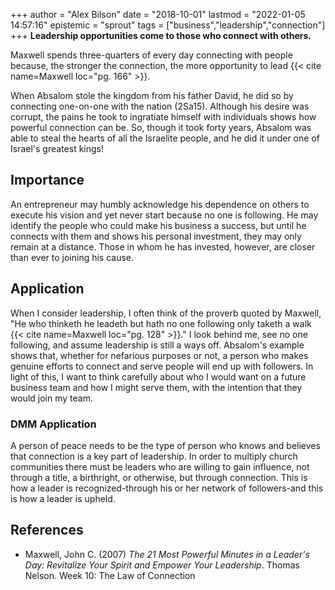 +++
author = "Alex Bilson"
date = "2018-10-01"
lastmod = "2022-01-05 14:57:16"
epistemic = "sprout"
tags = ["business","leadership","connection"]
+++
**Leadership opportunities come to those who connect with others.**

Maxwell spends three-quarters of every day connecting with people because, the stronger the connection, the more opportunity to lead {{< cite name=Maxwell loc="pg. 166" >}}.

When Absalom stole the kingdom from his father David, he did so by connecting one-on-one with the nation (2Sa15).  Although his desire was corrupt, the pains he took to ingratiate himself with individuals shows how powerful connection can be.  So, though it took forty years, Absalom was able to steal the hearts of all the Israelite people, and he did it under one of Israel's greatest kings!

## Importance

An entrepreneur may humbly acknowledge his dependence on others to execute his vision and yet never start because no one is following.  He may identify the people who could make his business a success, but until he connects with them and shows his personal investment, they may only remain at a distance.  Those in whom he has invested, however, are closer than ever to joining his cause.

## Application

When I consider leadership, I often think of the proverb quoted by Maxwell, "He who thinketh he leadeth but hath no one following only taketh a walk {{< cite name=Maxwell loc="pg. 128" >}}."  I look behind me, see no one following, and assume leadership is still a ways off.  Absalom's example shows that, whether for nefarious purposes or not, a person who makes genuine efforts to connect and serve people will end up with followers.  In light of this, I want to think carefully about who I would want on a future business team and how I might serve them, with the intention that they would join my team.

### DMM Application

A person of peace needs to be the type of person who knows and believes that connection is a key part of leadership.  In order to multiply church communities there must be leaders who are willing to gain influence, not through a title, a birthright, or otherwise, but through connection.  This is how a leader is recognized-through his or her network of followers-and this is how a leader is upheld.

## References

- Maxwell, John C. (2007) _The 21 Most Powerful Minutes in a Leader's Day: Revitalize Your Spirit and Empower Your Leadership_. Thomas Nelson. Week 10: The Law of Connection
